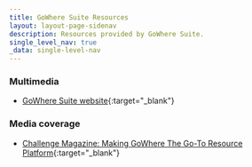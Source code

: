 ```yaml
---
title: GoWhere Suite Resources
layout: layout-page-sidenav
description: Resources provided by GoWhere Suite.
single_level_nav: true
_data: single-level-nav
---
```


### Multimedia

- [GoWhere Suite website](https://www.gowhere.gov.sg/){:target="_blank"}

### Media coverage

- [Challenge Magazine: Making GoWhere The Go-To Resource Platform](https://www.psd.gov.sg/challenge/covid-19/stories/finding-new-ways/making-gowhere-the-go-to-resource-platform){:target="_blank"}
